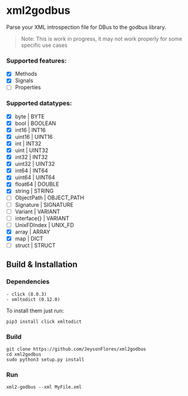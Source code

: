# xml2godbus
Parse your XML introspection file for DBus to the godbus library.
> Note: This is work in progress, it may not work properly for some specific use cases

### Supported features:
- [x] Methods
- [x] Signals
- [ ] Properties

### Supported datatypes:
- [x] byte | BYTE
- [x] bool | BOOLEAN
- [x] int16 | INT16
- [x] uint16 | UINT16
- [x] int | INT32
- [x] uint | UINT32
- [x] int32 | INT32
- [x] uint32 | UINT32
- [x] int64 | INT64
- [x] uint64 | UINT64
- [x] float64 | DOUBLE
- [x] string | STRING
- [ ] ObjectPath | OBJECT_PATH
- [ ] Signature | SIGNATURE
- [ ] Variant | VARIANT
- [ ] interface{} | VARIANT
- [ ] UnixFDIndex | UNIX_FD
- [x] array | ARRAY
- [x] map | DICT
- [ ] struct | STRUCT

## Build & Installation
### Dependencies
```
- click (8.0.3)
- xmltodict (0.12.0)
```
To install them just run:
```
pip3 install click xmltodict
```
### Build
  ```
git clone https://github.com/JeysonFlores/xml2godbus
cd xml2godbus
sudo python3 setup.py install
```
### Run
```
xml2-godbus --xml MyFile.xml
```